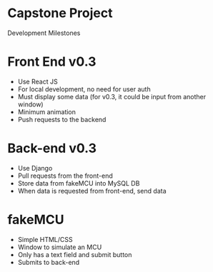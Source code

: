 # Capstone Project

Development Milestones

# Front End v0.3
  - Use React JS 
  - For local development, no need for user auth 
  - Must display some data (for v0.3, it could be input from another window) 
  - Minimum animation 
  - Push requests to the backend 

# Back-end v0.3 
  - Use Django
  - Pull requests from the front-end 
  - Store data from fakeMCU into MySQL DB 
  - When data is requested from front-end, send data 
# fakeMCU 
  - Simple HTML/CSS
  - Window to simulate an MCU 
  - Only has a text field and submit button 
  - Submits to back-end
